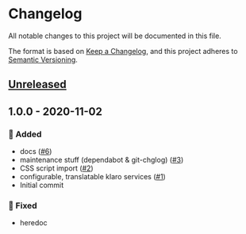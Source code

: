# Changelog
All notable changes to this project will be documented in this file.

The format is based on [Keep a Changelog](https://keepachangelog.com/en/1.0.0/),
and this project adheres to [Semantic Versioning](https://semver.org/spec/v2.0.0.html).

<a name="unreleased"></a>
## [Unreleased]


<a name="1.0.0"></a>
## 1.0.0 - 2020-11-02
### 🍰 Added
- docs ([#6](https://github.com/syntro-opensource/silverstripe-klaro/issues/6))
- maintenance stuff (dependabot & git-chglog) ([#3](https://github.com/syntro-opensource/silverstripe-klaro/issues/3))
- CSS script import ([#2](https://github.com/syntro-opensource/silverstripe-klaro/issues/2))
- configurable, translatable klaro services  ([#1](https://github.com/syntro-opensource/silverstripe-klaro/issues/1))
- Initial commit

### 🐞 Fixed
- heredoc


[Unreleased]: https://github.com/syntro-opensource/silverstripe-klaro/compare/1.0.0...HEAD
